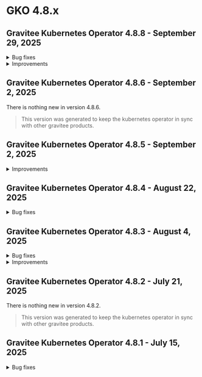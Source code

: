 # GKO 4.8.x

## Gravitee Kubernetes Operator 4.8.8 - September 29, 2025
    
<details>
<summary>Bug fixes</summary>

  **GKO**

  * Can't delete SharedPolicyGroup [#10827](https://github.com/gravitee-io/issues/issues/10827)
  * Finalizer of a secret un-referenced by a context don't get removed  on update [#10707](https://github.com/gravitee-io/issues/issues/10707)

  **APIM**

  * Notification settings are not reflected in the UI when inherited from a group [#10700](https://github.com/gravitee-io/issues/issues/10700)

</details>


<details>
<summary>Improvements</summary>

  **GKO**

  * Add proxy support for HTTP client [#10830](https://github.com/gravitee-io/issues/issues/10830)

</details>


## Gravitee Kubernetes Operator 4.8.6 - September 2, 2025

There is nothing new in version 4.8.6.

> This version was generated to keep the kubernetes operator in sync with other gravitee products.

## Gravitee Kubernetes Operator 4.8.5 - September 2, 2025

<details>
<summary>Improvements</summary>

  * Implement gateway API reference grants [#10768](https://github.com/gravitee-io/issues/issues/10768)
</details>

## Gravitee Kubernetes Operator 4.8.4 - August 22, 2025
    
<details>
<summary>Bug fixes</summary>

  * Redis Cache resource configuration not fully visible in the console UI [#10672](https://github.com/gravitee-io/issues/issues/10672)
  * GKO-created applications can be deleted through the portal UI [#10651](https://github.com/gravitee-io/issues/issues/10651)
</details>


## Gravitee Kubernetes Operator 4.8.3 - August 4, 2025
    
<details>
<summary>Bug fixes</summary>

  * Unexpected warning is issued for API with notification and group [#10693](https://github.com/gravitee-io/issues/issues/10693)
  * Notification CRD is duplicated in 4.8 release [#10691](https://github.com/gravitee-io/issues/issues/10691)
</details>


<details>
<summary>Improvements</summary>

  * Add ARM support to GKO docker images [#10688](https://github.com/gravitee-io/issues/issues/10688)
</details>


## Gravitee Kubernetes Operator 4.8.2 - July 21, 2025

There is nothing new in version 4.8.2.

> This version was generated to keep the kubernetes operator in sync with other gravitee products.


## Gravitee Kubernetes Operator 4.8.1 - July 15, 2025
    
<details>
<summary>Bug fixes</summary>

  * Promotion between multiple clusters fails because of plan IDs duplication [#10641](https://github.com/gravitee-io/issues/issues/10641)
</details>

